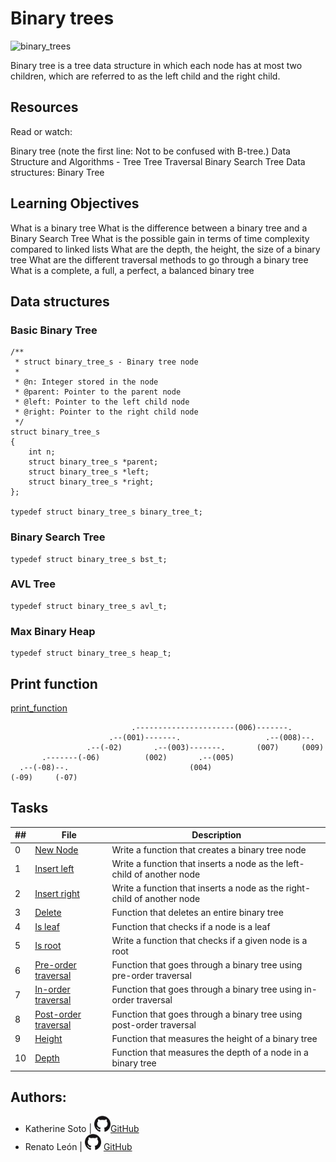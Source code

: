 # Binary trees
![binary_trees](https://upload.wikimedia.org/wikipedia/commons/f/fd/AVL_Tree_Example.gif)

 Binary tree is a tree data structure in which each node has at most two children, which are referred to as the left child and the right child.

## Resources
Read or watch:

Binary tree (note the first line: Not to be confused with B-tree.)
Data Structure and Algorithms - Tree
Tree Traversal
Binary Search Tree
Data structures: Binary Tree

## Learning Objectives

What is a binary tree
What is the difference between a binary tree and a Binary Search Tree
What is the possible gain in terms of time complexity compared to linked lists
What are the depth, the height, the size of a binary tree
What are the different traversal methods to go through a binary tree
What is a complete, a full, a perfect, a balanced binary tree

## Data structures

### Basic Binary Tree
```
/**
 * struct binary_tree_s - Binary tree node
 *
 * @n: Integer stored in the node
 * @parent: Pointer to the parent node
 * @left: Pointer to the left child node
 * @right: Pointer to the right child node
 */
struct binary_tree_s
{
    int n;
    struct binary_tree_s *parent;
    struct binary_tree_s *left;
    struct binary_tree_s *right;
};

typedef struct binary_tree_s binary_tree_t;
```

### Binary Search Tree
```
typedef struct binary_tree_s bst_t;
```

### AVL Tree
```
typedef struct binary_tree_s avl_t;
```

### Max Binary Heap
```
typedef struct binary_tree_s heap_t;
```

## Print function
[print_function](https://github.com/holbertonschool/0x1C.c)

```
                           .----------------------(006)-------.
                      .--(001)-------.                   .--(008)--.
                 .--(-02)       .--(003)-------.       (007)     (009)
       .-------(-06)          (002)       .--(005)
  .--(-08)--.                           (004)
(-09)     (-07)
```

## Tasks

##|File|Description
---|---|---
0|[New Node](0-binary_tree_node.c)|Write a function that creates a binary tree node
1|[Insert left](1-binary_tree_insert_left.c)|Write a function that inserts a node as the left-child of another node
2|[Insert right](2-binary_tree_insert_right.c)|Write a function that inserts a node as the right-child of another node
3|[Delete](3-binary_tree_delete.c)|Function that deletes an entire binary tree
4|[Is leaf](4-binary_tree_is_leaf.c)|Function that checks if a node is a leaf
5|[Is root](5-binary_tree_is_root.c)|Write a function that checks if a given node is a root
6|[Pre-order traversal](6-binary_tree_preorder.c)|Function that goes through a binary tree using pre-order traversal
7|[In-order traversal](7-binary_tree_inorder.c)|Function that goes through a binary tree using in-order traversal
8|[Post-order traversal](8-binary_tree_postorder.c)|Function that goes through a binary tree using post-order traversal
9|[Height](9-binary_tree_height.c)|Function that measures the height of a binary tree
10|[Depth](10-binary_tree_depth.c)|Function that measures the depth of a node in a binary tree

## Authors:
* Katherine Soto | <img alt="GitHub" width="26px" src="https://raw.githubusercontent.com/github/explore/78df643247d429f6cc873026c0622819ad797942/topics/github/github.png" />[GitHub](https://github.com/kateincoding)
* Renato León |   <img alt="GitHub" width="26px" src="https://raw.githubusercontent.com/github/explore/78df643247d429f6cc873026c0622819ad797942/topics/github/github.png" /> [GitHub](https://github.com/rennleon)
